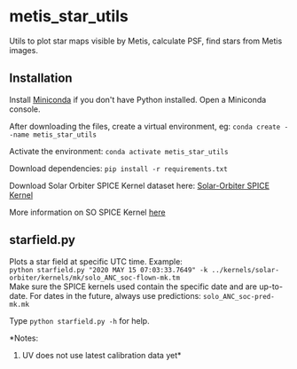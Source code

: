# metis_star_utils
Utils to plot star maps visible by Metis, calculate PSF, find stars from Metis images.

## Installation
Install [Miniconda](https://docs.conda.io/en/latest/miniconda.html) if you don't have Python installed. Open a Miniconda console.

After downloading the files, create a virtual environment, eg:
`conda create --name metis_star_utils`

Activate the environment:
`conda activate metis_star_utils`

Download dependencies:
`pip install -r requirements.txt`

Download Solar Orbiter SPICE Kernel dataset here: [Solar-Orbiter SPICE Kernel](https://repos.cosmos.esa.int/socci/rest/api/latest/projects/SPICE_KERNELS/repos/solar-orbiter/archive?format=zip)

More information on SO SPICE Kernel [here](https://www.cosmos.esa.int/web/spice/solar-orbiter)

## starfield.py
Plots a star field at specific UTC time. Example:  
`python starfield.py "2020 MAY 15 07:03:33.7649" -k ../kernels/solar-orbiter/kernels/mk/solo_ANC_soc-flown-mk.tm`  
Make sure the SPICE kernels used contain the specific date and are up-to-date. For dates in the future, always use predictions: `solo_ANC_soc-pred-mk.mk`

Type `python starfield.py -h` for help.

*Notes:
1. UV does not use latest calibration data yet*
